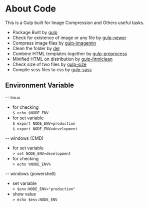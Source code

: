 # About Code
This is a Gulp built for Image Compression and Others useful tasks.

- Package Built by  [gulp](https://gulpjs.com/)
- Check for existence of image or any file by [gulp-newer](https://www.npmjs.com/package/gulp-newer)
- Compress image files by [gulp-imagemin](https://www.npmjs.com/package/gulp-imagemin)  
- Clean the folder by [del](https://www.npmjs.com/package/del) 
- Combine HTML templates together by [gulp-preprocess](https://www.npmjs.com/package/gulp-preprocess)
- Minified HTML on distribution by [gulp-htmlclean](https://www.npmjs.com/package/gulp-htmlclean)
- Check size of two files by [gulp-size](https://www.npmjs.com/package/gulp-size)
- Compile scss files to css by [gulp-sass](https://www.npmjs.com/package/gulp-sass)

## Environment Variable
-- linux   
- for checking   
` $ echo $NODE_ENV `  
- for set variable   
` $ export NODE_ENV=production `   
` $ export NODE_ENV=development `   

-- windows (CMD)  
- for set variable   
` > set NODE_ENV=development `  
- for checking    
` > echo %NODE_ENV%  `

-- windows (powershell)   
- set variable   
` > $env:NODE_ENV="production" `  
- show value    
` > echo $env:NODE_ENV   `